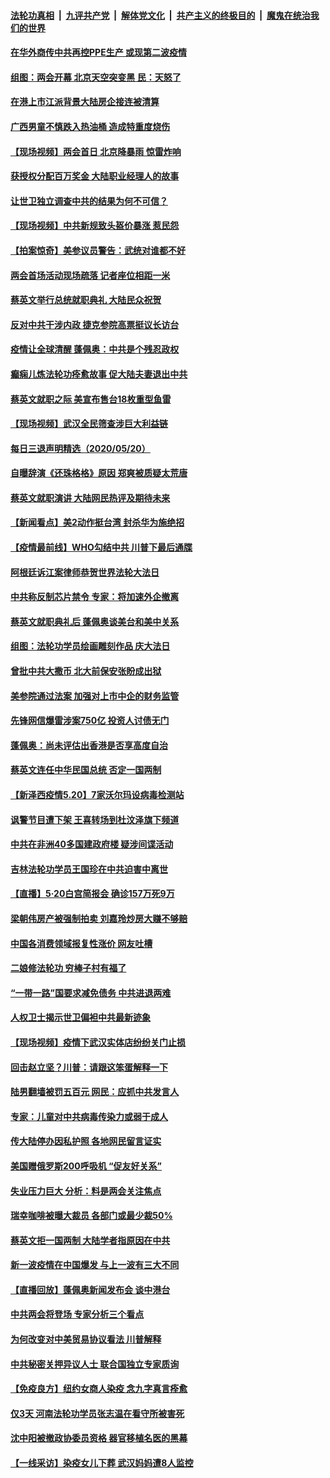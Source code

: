 ####  [法轮功真相](../../../../basic/blob/master/README.md?t=05211831) &nbsp;|&nbsp; [九评共产党](../../../../9ping.md/blob/master/README.md?t=05211831) &nbsp;|&nbsp; [解体党文化](../../../../jtdwh.md/blob/master/README.md?t=05211831)  &nbsp;|&nbsp; [共产主义的终极目的](../../../../gczydzjmd.md/blob/master/README.md?t=05211831) &nbsp;|&nbsp; [魔鬼在统治我们的世界](../../../../mgztzwmdsj.md/blob/master/README.md?t=05211831) 

#### [在华外商传中共再控PPE生产 或现第二波疫情](../pages/nsc413/n12125990.md?t=05211831) 

#### [组图：两会开幕 北京天空突变黑 民：天怒了](../pages/nsc413/n12126108.md?t=05211831) 

#### [在港上市江派背景大陆房企接连被清算](../pages/nsc413/n12125544.md?t=05211831) 


#### [广西男童不慎跌入热油桶 造成特重度烧伤](../pages/nsc413/n12125966.md?t=05211831) 

#### [【现场视频】两会首日 北京降暴雨 惊雷炸响](../pages/nsc413/n12125400.md?t=05211831) 

#### [获授权分配百万奖金 大陆职业经理人的故事](../pages/nsc413/n12125394.md?t=05211831) 

#### [让世卫独立调查中共的结果为何不可信？](../pages/nsc413/n12122662.md?t=05211831) 

#### [【现场视频】中共新规致头盔价暴涨 惹民怨](../pages/nsc413/n12121068.md?t=05211831) 

#### [【拍案惊奇】美参议员警告：武统对谁都不好](../pages/nsc413/n12125136.md?t=05211831) 

#### [两会首场活动现场疏落 记者座位相距一米](../pages/nsc413/n12125292.md?t=05211831) 

#### [蔡英文举行总统就职典礼 大陆民众祝贺](../pages/nsc413/n12125061.md?t=05211831) 

#### [反对中共干涉内政 捷克参院高票挺议长访台](../pages/nsc413/n12125305.md?t=05211831) 

#### [疫情让全球清醒 蓬佩奥：中共是个残忍政权](../pages/nsc413/n12124821.md?t=05211831) 

#### [癫痫儿炼法轮功痊愈故事 促大陆夫妻退出中共](../pages/nsc413/n12124712.md?t=05211831) 

#### [蔡英文就职之际 美宣布售台18枚重型鱼雷](../pages/nsc413/n12125233.md?t=05211831) 

#### [【现场视频】武汉全民筛查涉巨大利益链](../pages/nsc413/n12124604.md?t=05211831) 

#### [每日三退声明精选（2020/05/20）](../pages/nsc413/n12125269.md?t=05211831) 

#### [自曝辞演《还珠格格》原因 郑爽被质疑太荒唐](../pages/nsc413/n12124884.md?t=05211831) 

#### [蔡英文就职演讲 大陆网民热评及期待未来](../pages/nsc413/n12124993.md?t=05211831) 

#### [【新闻看点】美2动作挺台湾 封杀华为施绝招](../pages/nsc413/n12124690.md?t=05211831) 

#### [【疫情最前线】WHO勾结中共 川普下最后通牒](../pages/nsc413/n12124547.md?t=05211831) 

#### [阿根廷诉江案律师恭贺世界法轮大法日](../pages/nsc413/n12124887.md?t=05211831) 

#### [中共称反制芯片禁令 专家：将加速外企撤离](../pages/nsc413/n12124730.md?t=05211831) 

#### [蔡英文就职典礼后 蓬佩奥谈美台和美中关系](../pages/nsc413/n12124875.md?t=05211831) 

#### [组图：法轮功学员绘画雕刻作品 庆大法日](../pages/nsc413/n12121533.md?t=05211831) 

#### [曾批中共大撒币 北大前保安张盼成出狱](../pages/nsc413/n12124602.md?t=05211831) 

#### [美参院通过法案 加强对上市中企的财务监管](../pages/nsc413/n12124538.md?t=05211831) 

#### [先锋网信爆雷涉案750亿 投资人讨债无门](../pages/nsc413/n12124698.md?t=05211831) 

#### [蓬佩奥：尚未评估出香港是否享高度自治](../pages/nsc413/n12124854.md?t=05211831) 

#### [蔡英文连任中华民国总统 否定一国两制](../pages/nsc413/n12124793.md?t=05211831) 

#### [【新泽西疫情5.20】7家沃尔玛设病毒检测站](../pages/nsc413/n12124771.md?t=05211831) 

#### [讽警节目遭下架 王喜转场到杜汶泽旗下频道](../pages/nsc413/n12124546.md?t=05211831) 

#### [中共在非洲40多国建政府楼 疑涉间谍活动](../pages/nsc413/n12124556.md?t=05211831) 

#### [吉林法轮功学员王国珍在中共迫害中离世](../pages/nsc413/n12123799.md?t=05211831) 

#### [【直播】5·20白宫简报会 确诊157万死9万](../pages/nsc413/n12124510.md?t=05211831) 

#### [梁朝伟房产被强制拍卖 刘嘉玲炒房大赚不够赔](../pages/nsc413/n12124356.md?t=05211831) 

#### [中国各消费领域报复性涨价 网友吐槽](../pages/nsc413/n12124545.md?t=05211831) 

#### [二娘修法轮功 穷棒子村有福了](../pages/nsc413/n12124139.md?t=05211831) 

#### [“一带一路”国要求减免债务 中共进退两难](../pages/nsc413/n12124268.md?t=05211831) 

#### [人权卫士揭示世卫偏袒中共最新迹象](../pages/nsc413/n12124436.md?t=05211831) 

#### [【现场视频】疫情下武汉实体店纷纷关门止损](../pages/nsc413/n12124104.md?t=05211831) 

#### [回击赵立坚？川普：请跟这笨蛋解释一下](../pages/nsc413/n12124357.md?t=05211831) 

#### [陆男翻墙被罚五百元 网民：应抓中共发言人](../pages/nsc413/n12124118.md?t=05211831) 

#### [专家：儿童对中共病毒传染力或弱于成人](../pages/nsc413/n12124239.md?t=05211831) 

#### [传大陆停办因私护照 各地网民留言证实](../pages/nsc413/n12123069.md?t=05211831) 

#### [美国赠俄罗斯200呼吸机 “促友好关系”](../pages/nsc413/n12124107.md?t=05211831) 

#### [失业压力巨大 分析：料是两会关注焦点](../pages/nsc413/n12123541.md?t=05211831) 

#### [瑞幸咖啡被曝大裁员 各部门或最少裁50%](../pages/nsc413/n12124127.md?t=05211831) 

#### [蔡英文拒一国两制 大陆学者指原因在中共](../pages/nsc413/n12124068.md?t=05211831) 

#### [新一波疫情在中国爆发 与上一波有三大不同](../pages/nsc413/n12123695.md?t=05211831) 

#### [【直播回放】蓬佩奥新闻发布会 谈中港台](../pages/nsc413/n12123938.md?t=05211831) 

#### [中共两会将登场 专家分析三个看点](../pages/nsc413/n12123776.md?t=05211831) 


#### [为何改变对中美贸易协议看法 川普解释](../pages/nsc413/n12123607.md?t=05211831) 

#### [中共秘密关押异议人士 联合国独立专家质询](../pages/nsc413/n12123848.md?t=05211831) 

#### [【免疫良方】纽约女商人染疫 念九字真言痊愈](../pages/nsc413/n12122008.md?t=05211831) 

#### [仅3天 河南法轮功学员张志温在看守所被害死](../pages/nsc413/n12123517.md?t=05211831) 

#### [沈中阳被撤政协委员资格 器官移植名医的黑幕](../pages/nsc413/n12122954.md?t=05211831) 

#### [【一线采访】染疫女儿下葬 武汉妈妈遭8人监控](../pages/nsc413/n12123526.md?t=05211831) 


